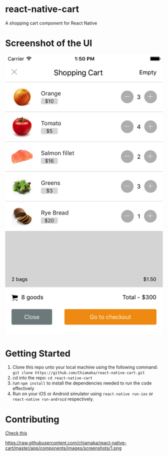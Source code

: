 # react-native-cart
A shopping cart component for React Native


# Screenshot of the UI
![screenshot](app/images/screenshots/1.png)

# Getting Started
1. Clone this repo unto your local machine using the following command: `git clone https://github.com/Chiamaka/react-native-cart.git`
2. cd into the repo: `cd react-native-cart`
3. run `npm install` to install the dependencies needed to run the code effectively
4. Run on your iOS or Android simulator using `react-native run-ios` or `react-native run-android` respectively.

# Contributing
[Check this]('http://www.chiamaka.xyz/blog/post/ui-mockup-created/')

https://raw.githubusercontent.com/chiamaka/react-native-cart/master/app/components/images/screenshots/1.png